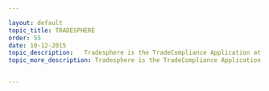 ```yaml
---

layout: default
topic_title: TRADESPHERE
order: 55
date: 10-12-2015
topic_description:   Tradesphere is the TradeCompliance Application at Dell
topic_more_description: Tradesphere is the TradeCompliance Application at Dell. Tradesphere instance are available Globally to support all the Export Complaince regulation checks. It is responsible to filter and screen for any non Export complaince orders placed. It can either decide to release the order or Cancel the Order in Order management systems. OCI primarily interacts with Tradesphere through MQ. In case of US , TradeComplaince is handled in Frontoffice and hence its communicated using webservices.


---
```


